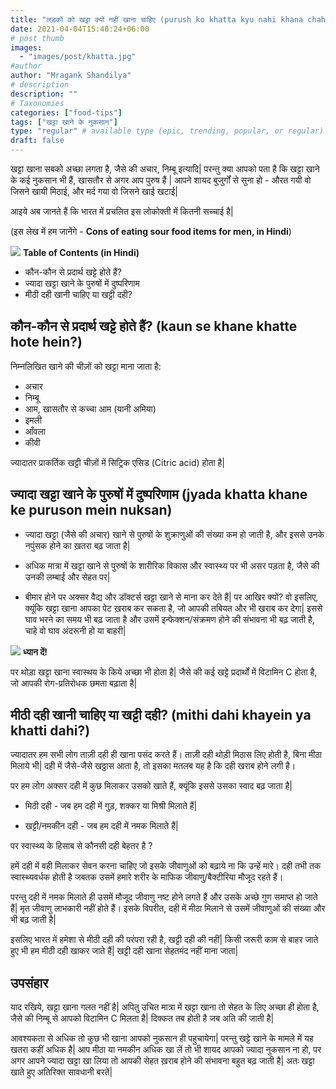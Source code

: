```yaml
---
title: "लड़कों को खट्टा क्यों नहीं खाना चाहिए (purush ko khatta kyu nahi khana chahie)"
date: 2021-04-04T15:40:24+06:00
# post thumb
images:
  - "images/post/khatta.jpg"
#author
author: "Mragank Shandilya"
# description
description: ""
# Taxonomies
categories: ["food-tips"]
tags: ["खट्टा खाने के नुकसान"]
type: "regular" # available type (epic, trending, popular, or regular)
draft: false
---
```


खट्टा खाना सबको अच्छा लगता है, जैसे की अचार, निम्बू इत्यादि| परन्तु क्या आपको पता है कि खट्टा खाने के कई नुकसान भी हैं, खासतौर से अगर आप पुरुष हैं | आपने शायद बुजुर्गों से सुना हो - औरत गयी वो जिसने खायी मिठाई, और मर्द गया वो जिसने खाई खटाई| 

आइये अब जानते हैं कि भारत में प्रचलित इस लोकोक्ती में कितनी सच्चाई है| 

(इस लेख में हम जानेंगे - <strong>Cons of eating sour food items for men, in Hindi</strong>)

<div class="toc-mak">
<img src="../../../images/pencil.png">
<b>Table of Contents (in Hindi)</b>
<ul>
<li>कौन-कौन से प्रदार्थ खट्टे होते हैं?</li>
<li>ज्यादा खट्टा खाने के पुरुषों में दुष्परिणाम</li>
<li>मीठी दही खानी चाहिए या खट्टी दही?</li>
</ul>
</div>


## कौन-कौन से प्रदार्थ खट्टे होते हैं? (kaun se khane khatte hote hein?)

निम्नलिखित खाने की चीज़ों को खट्टा माना जाता है:

* अचार 
* निम्बू 
* आम, खासतौर से कच्चा आम (यानी अमिया)
* इमली 
* आँवला 
* कीवी 

ज्यादातर प्राकर्तिक खट्टी चीज़ों में सिट्रिक एसिड (Citric acid) होता है| 


## ज्यादा खट्टा खाने के पुरुषों में दुष्परिणाम (jyada khatta khane ke puruson mein nuksan)

* ज्यादा खट्टा (जैसे की अचार) खाने से पुरुषों के शुक्राणुओं की संख्या कम हो जाती है, और इससे उनके नपुंसक होने का ख़तरा बढ़ जाता है| 

* अधिक मात्रा में खट्टा खाने से पुरुषों के शारीरिक विकास और स्वास्थ्य पर भी असर पड़ता है, जैसे की उनकी लम्बाई और सेहत पर| 

* बीमार होने पर अक्सर वैद्य और डॉक्टर्स खट्टा खाने से माना कर देते हैं| पर आखिर क्यों? वो इसलिए, क्यूंकि खट्टा खाना आपका पेट ख़राब कर सकता है, जो आपकी तबियत और भी खराब कर देगा| इससे घाव भरने का समय भी बढ़ जाता है और उसमें इन्फेक्शन/संक्रमण होने की संभावना भी बढ़ जाती है, चाहे वो घाव अंदरूनी हो या बाहरी| 

<div class="toc-mak">
  <img src="../../../images/pencil.png">
  <b>ध्यान दें!</b><br>

पर थोड़ा खट्टा खाना स्वास्थय के किये अच्छा भी होता है| जैसे की कई खट्टे प्रदार्थों में विटामिन C होता है, जो आपकी रोग-प्रतिरोधक छमता बढ़ाता है| 
</div>


## मीठी दही खानी चाहिए या खट्टी दही? (mithi dahi khayein ya khatti dahi?)

ज्यादातर हम सभी लोग ताज़ी दही ही खाना पसंद करते हैं। ताज़ी दही थोड़ी मिठास लिए होती है, बिना मीठा मिलाये भी| दही में जैसे-जैसे खठ्ठास आता है, तो इसका मतलब यह है कि दही खराब होने लगी है।

पर हम लोग अक्सर दही में कुछ मिलाकर उसको खाते हैं, क्यूंकि इससे उसका स्वाद बढ़ जाता है| 

* मिठी दही - जब हम दही में गुड़, शक्कर या मिश्री मिलाते हैं| 

* खट्टी/नमकीन दही - जब हम दही में नमक मिलाते हैं|

पर स्वास्थ्य के हिसाब से कौनसी दही बेहतर है ?

हमें दही में वही मिलाकर सेवन करना चाहिए जो इसके जीवाणुओं को बढ़ाये  ना कि उन्हें मारे। दही तभी तक स्वास्थ्यवर्धक होती है जबतक उसमें हमारे शरीर के माफिक जीवाणु/बैक्टीरिया मौजूद रहते हैं।

परन्तु दही में नमक मिलाते ही उसमें मौजूद जीवाणु नष्ट होने लगते हैं और उसके अच्छे गुण समाप्त हो जाते हैं| मृत जीवाणु लाभकारी नहीं होते हैं। इसके विपरीत, दही में मीठा मिलाने से उसमें जीवाणुओं की संख्या और भी बढ़ जाती है| 

इसलिए भारत में हमेशा से मीठी दही की परंपरा रही है, खट्टी दही की नहीं| किसी जरूरी काम से बाहर जाते हुए भी हम मीठी दही खाकर जाते हैं| खट्टी दही खाना सेहतमंद नहीं माना जाता| 


## उपसंहार 

याद रखिये, खट्टा खाना गलत नहीं है| अपितु उचित मात्रा में खट्टा खाना तो सेहत के लिए अच्छा ही होता है, जैसे की निम्बू से आपको विटामिन C मिलता है| दिक्कत तब होती है जब अति की जाती है| 

आवश्यकता से अधिक तो कुछ भी खाना आपको नुकसान ही पहुचायेगा| परन्तु खट्टे खाने के मामले में यह खतरा कहीं अधिक है| आप मीठा या नमकीन अधिक खा लें तो भी शायद आपको ज्यादा नुकसान ना हो, पर अगर आपने ज्यादा खट्टा खा लिया तो आपकी सेहत ख़राब होने की संभावना बहुत बढ़ जाती है| अतः खट्टा खाते हुए अतिरिक्त सावधानी बरतें| 


